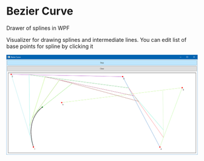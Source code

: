 # Bezier Curve
Drawer of splines in WPF

Visualizer for drawing splines and intermediate lines. You can edit list of base points for spline by clicking it

![Alt text](/BezierCurveScreenshot.png?raw=true)

